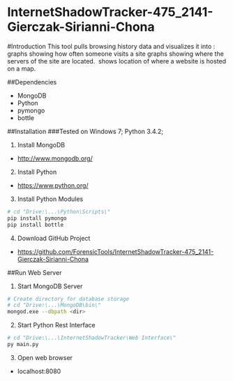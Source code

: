 InternetShadowTracker-475_2141-Gierczak-Sirianni-Chona
======================================================

#Introduction
This tool pulls browsing history data and visualizes it into : graphs showing how often someone visits a site graphs showing where the servers of the site are located.  shows location of where a website is hosted on a map.

##Dependencies
* MongoDB
* Python
* pymongo
* bottle

##Installation
###Tested on Windows 7; Python 3.4.2; 

1. Install MongoDB
* http://www.mongodb.org/

2. Install Python
* https://www.python.org/

3. Install Python Modules
```bash
# cd "Drive:\...\Python\Scripts\"
pip install pymongo
pip install bottle
```

4. Download GitHub Project
* https://github.com/ForensicTools/InternetShadowTracker-475_2141-Gierczak-Sirianni-Chona

##Run Web Server
1. Start MongoDB Server
```bash
# Create directory for database storage
# cd "Drive:\...\MongoDB\bin\"
mongod.exe --dbpath <dir>
```

2. Start Python Rest Interface
```bash
# cd "Drive:\...\InternetShadowTracker\Web Interface\"
py main.py
```

3. Open web browser
* localhost:8080